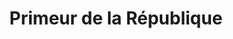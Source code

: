 ---
title: "Primeur de la République"
url: /juvisy-sur-orge/primeur-de-la-republique/
shop: légumes
---